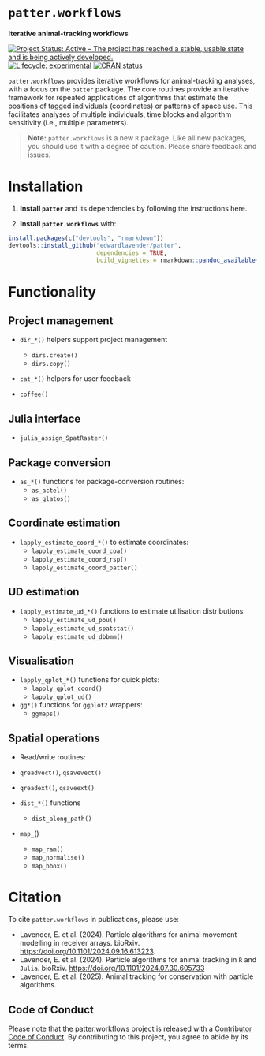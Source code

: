 
# `patter.workflows`

**Iterative animal-tracking workflows**

[![Project Status: Active – The project has reached a stable, usable
state and is being actively
developed.](https://www.repostatus.org/badges/latest/active.svg)](https://www.repostatus.org/#active)
[![Lifecycle:
experimental](https://img.shields.io/badge/lifecycle-experimental-orange.svg)](https://lifecycle.r-lib.org/articles/stages.html#experimental)
[![CRAN
status](https://www.r-pkg.org/badges/version/patter)](https://CRAN.R-project.org/package=patter)

`patter.workflows` provides iterative workflows for animal-tracking
analyses, with a focus on the `patter` package. The core routines
provide an iterative framework for repeated applications of algorithms
that estimate the positions of tagged individuals (coordinates) or
patterns of space use. This facilitates analyses of multiple
individuals, time blocks and algorithm sensitivity (i.e., multiple
parameters).

> **Note:** `patter.workflows` is a new `R` package. Like all new
> packages, you should use it with a degree of caution. Please share
> feedback and issues.

# Installation

1.  **Install `patter`** and its dependencies by following the
    instructions here.

2.  **Install `patter.workflows`** with:

``` r
install.packages(c("devtools", "rmarkdown"))
devtools::install_github("edwardlavender/patter", 
                         dependencies = TRUE, 
                         build_vignettes = rmarkdown::pandoc_available())
```

# Functionality

## Project management

- `dir_*()` helpers support project management

  - `dirs.create()`
  - `dirs.copy()`

- `cat_*()` helpers for user feedback

- `coffee()`

## Julia interface

- `julia_assign_SpatRaster()`

## Package conversion

- `as_*()` functions for package-conversion routines:
  - `as_actel()`
  - `as_glatos()`

## Coordinate estimation

- `lapply_estimate_coord_*()` to estimate coordinates:
  - `lapply_estimate_coord_coa()`
  - `lapply_estimate_coord_rsp()`
  - `lapply_estimate_coord_patter()`

## UD estimation

- `lapply_estimate_ud_*()` functions to estimate utilisation
  distributions:
  - `lapply_estimate_ud_pou()`
  - `lapply_estimate_ud_spatstat()`
  - `lapply_estimate_ud_dbbmm()`

## Visualisation

- `lapply_qplot_*()` functions for quick plots:
  - `lapply_qplot_coord()`
  - `lapply_qplot_ud()`
- `gg*()` functions for `ggplot2` wrappers:
  - `ggmaps()`

## Spatial operations

- Read/write routines:

- `qreadvect()`, `qsavevect()`

- `qreadext()`, `qsaveext()`

- `dist_*()` functions

  - `dist_along_path()`

- `map_`()

  - `map_ram()`
  - `map_normalise()`
  - `map_bbox()`

# Citation

To cite `patter.workflows` in publications, please use:

- Lavender, E. et al. (2024). Particle algorithms for animal movement
  modelling in receiver arrays. bioRxiv.
  <https://doi.org/10.1101/2024.09.16.613223>.
- Lavender, E. et al. (2024). Particle algorithms for animal tracking in
  `R` and `Julia`. bioRxiv. <https://doi.org/10.1101/2024.07.30.605733>
- Lavender, E. et al. (2025). Animal tracking for conservation with
  particle algorithms.

## Code of Conduct

Please note that the patter.workflows project is released with a
[Contributor Code of
Conduct](https://contributor-covenant.org/version/2/1/CODE_OF_CONDUCT.html).
By contributing to this project, you agree to abide by its terms.

